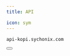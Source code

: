 ```yaml
---
title: API

icon: sym
---
```


<div class="code-block-wrapper"><!-- Note: Change nodename -->
  <pre><code>api-kopi.sychonix.com</code></pre>
  <button class="copy-btn"><i class="fas fa-copy"></i></button>
</div>

